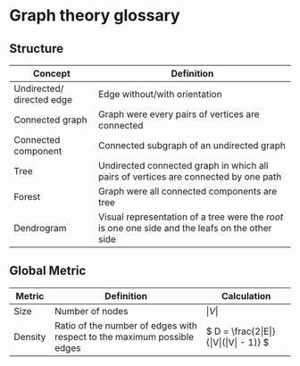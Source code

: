 # Graph theory glossary

## Structure

| Concept                   | Definition                                                                                      |
|---------------------------|-------------------------------------------------------------------------------------------------|
| Undirected/ directed edge | Edge without/with orientation                                                                   |
| Connected graph           | Graph were every pairs of vertices are connected                                                |
| Connected component       | Connected subgraph of an undirected graph                                                       |
| Tree                      | Undirected connected graph in which all pairs of vertices are connected by one path             |
| Forest                    | Graph were all connected components are tree                                                    |
| Dendrogram                | Visual representation of a tree were the *root* is one one side and the leafs on the other side |


## Global Metric

| Metric  | Definition                                                              | Calculation |
|---------|-------------------------------------------------------------------------|-------------|
| Size    | Number of nodes                                                         | $\|V\|$       | 
| Density | Ratio of the number of edges with respect to the maximum possible edges | $ D = \frac{2\|E\|}{\|V\|(\|V\| - 1)} $  | 

